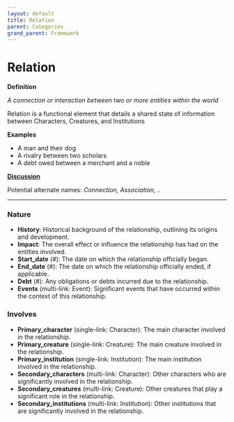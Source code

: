 ```yaml
---
layout: default
title: Relation
parent: Categories
grand_parent: Framework 
---
```


# Relation

**Definition**

*A connection or interaction between two or more entities within the world*

Relation is a functional element that details a shared state of information between Characters, Creatures, and Institutions

**Examples**
- A man and their dog
- A rivalry between two scholars
- A debt owed between a merchant and a noble

**[Discussion](https://github.com/OnlyWorlds/OnlyWorlds/discussions/categories/Relation)**

Potential alternate names: *Connection, Association, ..*


---
### Nature
- **History**: Historical background of the relationship, outlining its origins and development.
- **Impact**: The overall effect or influence the relationship has had on the entities involved.
- **Start_date** (#): The date on which the relationship officially began.
- **End_date** (#): The date on which the relationship officially ended, if applicable.
- **Debt** (#): Any obligations or debts incurred due to the relationship.
- **Events** (multi-link: Event): Significant events that have occurred within the context of this relationship.

### Involves
- **Primary_character** (single-link: Character): The main character involved in the relationship.
- **Primary_creature** (single-link: Creature): The main creature involved in the relationship.
- **Primary_institution** (single-link: Institution): The main institution involved in the relationship.
- **Secondary_characters** (multi-link: Character): Other characters who are significantly involved in the relationship.
- **Secondary_creatures** (multi-link: Creature): Other creatures that play a significant role in the relationship.
- **Secondary_institutions** (multi-link: Institution): Other institutions that are significantly involved in the relationship.

